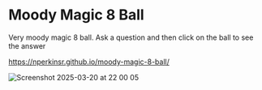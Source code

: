 # Moody Magic 8 Ball

Very moody magic 8 ball. Ask a question and then click on the ball to see the answer

https://nperkinsr.github.io/moody-magic-8-ball/

![Screenshot 2025-03-20 at 22 00 05](https://github.com/user-attachments/assets/3e5705ef-39c2-471e-8fd6-9159a2ac5a84)
